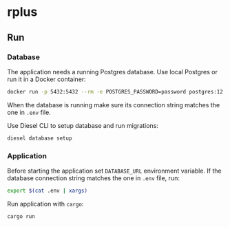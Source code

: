 # rplus

## Run

### Database

The application needs a running Postgres database. Use local Postgres or run it in a Docker container:
```bash
docker run -p 5432:5432 --rm -e POSTGRES_PASSWORD=password postgres:12
```

When the database is running make sure its connection string matches the one in `.env` file.

Use Diesel CLI to setup database and run migrations:
```bash
diesel database setup
```

### Application

Before starting the application set `DATABASE_URL` environment variable. If the database connection string matches the one in `.env` file, run:
```bash
export $(cat .env | xargs)
```

Run application with `cargo`:
```bash
cargo run
```
